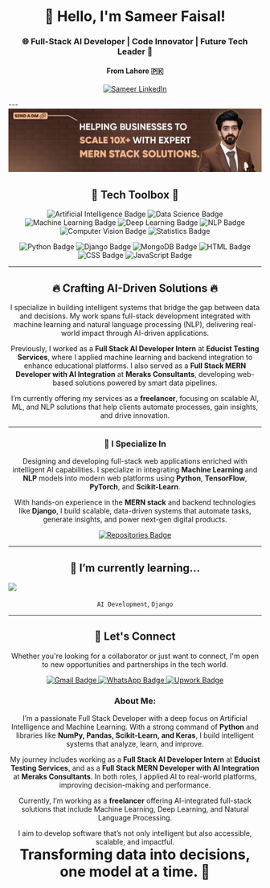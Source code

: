<h1 align="center">👋 Hello, I'm Sameer Faisal!</h1>
<h3 align="center">🌐 Full-Stack AI Developer | Code Innovator | Future Tech Leader 🚀</h3>
<h4 align="center">From Lahore 🇵🇰</h4>

<p align="center">
  <a href="https://www.linkedin.com/in/sameer-faisal-b62697233/" target="_blank"><img src="https://img.shields.io/badge/LinkedIn-Sameer%20Faisal-blue?style=for-the-badge&logo=linkedin" alt="Sameer LinkedIn"></a>
</p>
---

<div align="center">
  <img src="https://github.com/Sameer051022/Sameer051022/blob/main/Sameer_Banner.jpg" alt="Banner that represents Sameer Faisal">
</div>

<h2 align="center">💼 Tech Toolbox 🧰</h2>

<p align="center">
  <!-- Artificial_Intelligence -->
  <img src="https://img.shields.io/badge/Artificial_Intelligence-4285F4?style=for-the-badge&logo=openai&logoColor=white" alt="Artificial Intelligence Badge"/>
  <!-- Data_Science -->
  <img src="https://img.shields.io/badge/Data_Science-FF6F00?style=for-the-badge&logo=Apache-Spark&logoColor=white" alt="Data Science Badge"/>
  <!-- Machine_Learning -->
  <img src="https://img.shields.io/badge/Machine_Learning-007FFF?style=for-the-badge&logo=TensorFlow&logoColor=white" alt="Machine Learning Badge"/>
  <!-- Deep_Learning -->
  <img src="https://img.shields.io/badge/Deep_Learning-6DB33F?style=for-the-badge&logo=keras&logoColor=white" alt="Deep Learning Badge"/>
  <!-- NLP -->
  <img src="https://img.shields.io/badge/NLP-FFD700?style=for-the-badge&logo=huggingface&logoColor=black" alt="NLP Badge"/>
  <!-- Computer_Vision -->
  <img src="https://img.shields.io/badge/Computer_Vision-E34F26?style=for-the-badge&logo=opencv&logoColor=white" alt="Computer Vision Badge"/>
  <!-- Statistics -->
  <img src="https://img.shields.io/badge/Statistics-DE3163?style=for-the-badge&logo=NumPy&logoColor=white" alt="Statistics Badge"/>
</p>

<p align="center">
  <!-- Python -->
  <img src="https://img.shields.io/badge/Python-3776AB?style=for-the-badge&logo=python&logoColor=white" alt="Python Badge"/>
  <!-- Django -->
  <img src="https://img.shields.io/badge/Django-092E20?style=for-the-badge&logo=django&logoColor=white" alt="Django Badge"/>
  <!-- MongoDB -->
  <img src="https://img.shields.io/badge/MongoDB-47A248?style=for-the-badge&logo=mongodb&logoColor=white" alt="MongoDB Badge"/>
  <!-- HTML -->
  <img src="https://img.shields.io/badge/HTML-E34F26?style=for-the-badge&logo=html5&logoColor=white" alt="HTML Badge"/>
  <!-- CSS -->
  <img src="https://img.shields.io/badge/CSS-1572B6?style=for-the-badge&logo=css3&logoColor=white" alt="CSS Badge"/>
  <!-- JavaScript -->
  <img src="https://img.shields.io/badge/JavaScript-F7DF1E?style=for-the-badge&logo=javascript&logoColor=black" alt="JavaScript Badge"/>
</p>

---

<h2 align="center">🔥 Crafting AI-Driven Solutions 🔥</h2>
<p align="center">
  I specialize in building intelligent systems that bridge the gap between data and decisions. My work spans full-stack development integrated with machine learning and natural language processing (NLP), delivering real-world impact through AI-driven applications.
</p>

<p align="center">
  Previously, I worked as a <b>Full Stack AI Developer Intern</b> at <b>Educist Testing Services</b>, where I applied machine learning and backend integration to enhance educational platforms. I also served as a <b>Full Stack MERN Developer with AI Integration</b> at <b>Meraks Consultants</b>, developing web-based solutions powered by smart data pipelines.
</p>

<p align="center">
  I’m currently offering my services as a <b>freelancer</b>, focusing on scalable AI, ML, and NLP solutions that help clients automate processes, gain insights, and drive innovation.
</p>

---

<h3 align="center">🚀 I Specialize In</h3>
<p align="center">
  Designing and developing full-stack web applications enriched with intelligent AI capabilities. I specialize in integrating <b>Machine Learning</b> and <b>NLP</b> models into modern web platforms using <b>Python</b>, <b>TensorFlow</b>, <b>PyTorch</b>, and <b>Scikit-Learn</b>.  
</p>
<p align="center">
  With hands-on experience in the <b>MERN stack</b> and backend technologies like <b>Django</b>, I build scalable, data-driven systems that automate tasks, generate insights, and power next-gen digital products.
</p>

<p align="center">
  <a href="https://github.com/Sameer051022?tab=repositories">
    <img src="https://img.shields.io/badge/Check_Out-My_Repositories-green?style=for-the-badge" alt="Repositories Badge"/>
  </a>
</p>

---

<h2 align="center">🌱 I’m currently learning...</h2>
<img src="https://github-readme-stats.vercel.app/api?username=Sameer051022&show_icons=true&theme=radical" />
<p align="center">
  <!-- Put things you are learning here -->
  <code>AI Development</code>,
  <code>Django</code>
  <!-- Add more as you like -->
</p>

---

<h2 align="center">🤝 Let's Connect</h2>
<p align="center">
  Whether you're looking for a collaborator or just want to connect, I'm open to new opportunities and partnerships in the tech world.
</p>

<p align="center">
  <!-- Gmail -->
  <a href="mailto:sameerf737@gmail.com">
    <img src="https://img.shields.io/badge/Gmail-Me-D14836?style=for-the-badge&logo=gmail&logoColor=white" alt="Gmail Badge"/>
  </a>
  <!-- WhatsApp -->
  <a href="https://wa.me/+923370413873" target="_blank">
    <img src="https://img.shields.io/badge/WhatsApp-+92 337 0413873-25D366?style=for-the-badge&logo=whatsapp&logoColor=white" alt="WhatsApp Badge"/>
  </a>
  <!-- Upwork -->
  <a href="https://www.upwork.com/freelancers/~01f633fc8f9afbc419" target="_blank">
    <img src="https://img.shields.io/badge/Upwork-Profile-6FDA44?style=for-the-badge&logo=upwork&logoColor=white" alt="Upwork Badge"/>
  </a>
</p>
<h3 align="center">About Me:</h3>
<p align="center">
  I’m a passionate Full Stack Developer with a deep focus on Artificial Intelligence and Machine Learning. With a strong command of <b>Python</b> and libraries like <b>NumPy, Pandas, Scikit-Learn, and Keras</b>, I build intelligent systems that analyze, learn, and improve.
</p>

<p align="center">
  My journey includes working as a <b>Full Stack AI Developer Intern</b> at <b>Educist Testing Services</b>, and as a <b>Full Stack MERN Developer with AI Integration</b> at <b>Meraks Consultants</b>. In both roles, I applied AI to real-world platforms, improving decision-making and performance.
</p>

<p align="center">
  Currently, I’m working as a <b>freelancer</b> offering AI-integrated full-stack solutions that include Machine Learning, Deep Learning, and Natural Language Processing.
</p>

<p align="center">
  I aim to develop software that’s not only intelligent but also accessible, scalable, and impactful.
  <br>
  <span style="font-size:2em;"><strong>Transforming data into decisions, one model at a time. 🚀</strong></span>
</p>

